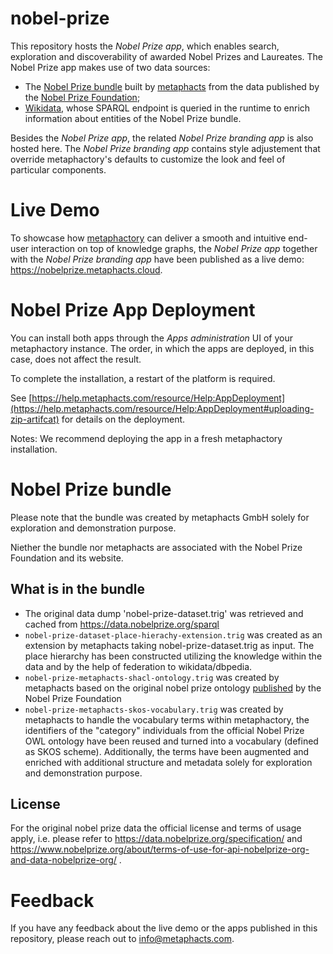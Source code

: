 # nobel-prize
This repository hosts the *Nobel Prize app*, which enables search, exploration and discoverability of awarded Nobel Prizes and Laureates. The Nobel Prize app makes use of two data sources:
* The [Nobel Prize bundle](https://metaphacts-datasets.s3.amazonaws.com/nobel-prize-bundle.trig.gz) built by [metaphacts](https://metaphacts.com/) from the data published by the [Nobel Prize Foundation](https://www.nobelprize.org/the-nobel-prize-organisation/the-nobel-foundation/);
* [Wikidata](https://www.wikidata.org/wiki/Wikidata:Main_Page), whose SPARQL endpoint is queried in the runtime to enrich information about entities of the Nobel Prize bundle.

Besides the *Nobel Prize app*, the related *Nobel Prize branding app* is also hosted here. The *Nobel Prize branding app* contains style adjustement that override metaphactory's defaults to customize the look and feel of particular components. 

# Live Demo
To showcase how [metaphactory](https://metaphacts.com/product) can deliver a smooth and intuitive end-user interaction on top of knowledge graphs, the *Nobel Prize app* together with the *Nobel Prize branding app* have been published as a live demo: https://nobelprize.metaphacts.cloud.
# Nobel Prize App Deployment
You can install both apps through the *Apps administration* UI of your metaphactory instance. The order, in which the apps are deployed, in this case, does not affect the result. 

To complete the installation, a restart of the platform is required.

See [https://help.metaphacts.com/resource/Help:AppDeployment](https://help.metaphacts.com/resource/Help:AppDeployment#uploading-zip-artifcat) for details on the deployment.

Notes:
We recommend deploying the app in a fresh metaphactory installation. 
# Nobel Prize bundle
Please note that the bundle was created by metaphacts GmbH solely for exploration and demonstration purpose. 

Niether the bundle nor metaphacts are associated with the Nobel Prize Foundation and its website.
## What is in the bundle 
* The original data dump 'nobel-prize-dataset.trig' was retrieved and cached from https://data.nobelprize.org/sparql
* `nobel-prize-dataset-place-hierachy-extension.trig` was created as an extension by metaphacts taking nobel-prize-dataset.trig as input. The place hierarchy has been constructed utilizing the knowledge within the data and by the help of federation to wikidata/dbpedia.
* `nobel-prize-metaphacts-shacl-ontology.trig` was created by metaphacts based on the original nobel prize ontology [published](https://data.nobelprize.org/specification/) by the Nobel Prize Foundation
* `nobel-prize-metaphacts-skos-vocabulary.trig` was created by metaphacts to handle the vocabulary terms within metaphactory, the identifiers of the "category" individuals from the official Nobel Prize OWL ontology have been reused and turned into a vocabulary (defined as SKOS scheme). Additionally, the terms have been augmented and enriched with additional structure and metadata solely for exploration and demonstration purpose.
## License
For the original nobel prize data the official license and terms of usage apply, i.e. please refer to https://data.nobelprize.org/specification/ and https://www.nobelprize.org/about/terms-of-use-for-api-nobelprize-org-and-data-nobelprize-org/ .
# Feedback
If you have any feedback about the live demo or the apps published in this repository, please reach out to info@metaphacts.com. 
